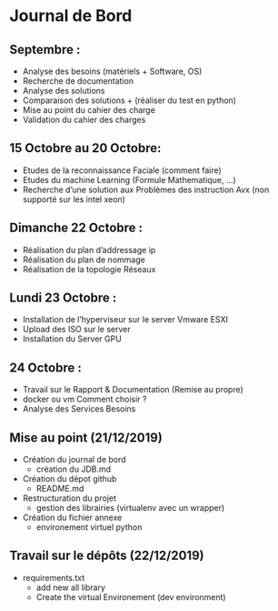 # Journal de Bord

## Septembre :

- Analyse des besoins (matériels + Software, OS)
- Recherche de documentation
- Analyse des solutions
- Comparaison des solutions + (réaliser du test en python)
- Mise au point du cahier des charge
- Validation du cahier des charges

## 15 Octobre au 20 Octobre:

- Etudes de la reconnaissance Faciale (comment faire)
- Etudes du machine Learning (Formule Mathematique, ...)
- Recherche d’une solution aux Problèmes des instruction Avx (non supporté sur les intel xeon)

## Dimanche 22 Octobre :

- Réalisation du plan d’addressage ip
- Réalisation du plan de nommage
- Réalisation de la topologie Réseaux

## Lundi 23 Octobre : 

- Installation de l’hyperviseur sur le server Vmware ESXI
- Upload des ISO sur le server
- Installation du Server GPU

## 24 Octobre :

- Travail sur le Rapport & Documentation (Remise au propre)
- docker ou vm Comment choisir ?
- Analyse des Services Besoins

## Mise au point (21/12/2019)

- Création du journal de bord
    - création du JDB.md
- Création du dépot github 
    - README.md
- Restructuration du projet
    - gestion des librairies (virtualenv avec un wrapper)
- Création du fichier annexe 
    - environement virtuel python

## Travail sur le dépôts (22/12/2019)
- requirements.txt
    - add new all library
    - Create the virtual Environement (dev environment)